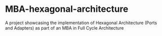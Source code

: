 # MBA-hexagonal-architecture
A project showcasing the implementation of Hexagonal Architecture (Ports and Adapters) as part of an MBA in Full Cycle Architecture
